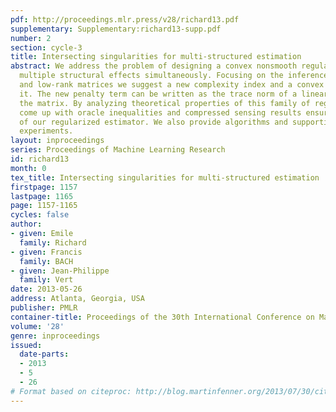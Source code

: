 ```yaml
---
pdf: http://proceedings.mlr.press/v28/richard13.pdf
supplementary: Supplementary:richard13-supp.pdf
number: 2
section: cycle-3
title: Intersecting singularities for multi-structured estimation
abstract: We address the problem of designing a convex nonsmooth regularizer encouraging
  multiple structural effects simultaneously. Focusing on the inference of sparse
  and low-rank matrices we suggest a new complexity index and a convex penalty approximating
  it. The new penalty term can be written as the trace norm of a linear function of
  the matrix. By analyzing theoretical properties of this family of regularizers  we
  come up with oracle inequalities and compressed sensing results ensuring the quality
  of our regularized estimator. We also provide algorithms and supporting numerical
  experiments.
layout: inproceedings
series: Proceedings of Machine Learning Research
id: richard13
month: 0
tex_title: Intersecting singularities for multi-structured estimation
firstpage: 1157
lastpage: 1165
page: 1157-1165
cycles: false
author:
- given: Emile
  family: Richard
- given: Francis
  family: BACH
- given: Jean-Philippe
  family: Vert
date: 2013-05-26
address: Atlanta, Georgia, USA
publisher: PMLR
container-title: Proceedings of the 30th International Conference on Machine Learning
volume: '28'
genre: inproceedings
issued:
  date-parts:
  - 2013
  - 5
  - 26
# Format based on citeproc: http://blog.martinfenner.org/2013/07/30/citeproc-yaml-for-bibliographies/
---
```

